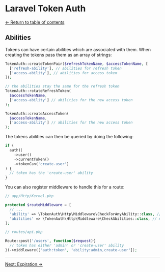 # Laravel Token Auth

[&larr; Return to table of contents](./README.md)

## Abilities

Tokens can have certain abilities which are associated with them. When creating the tokens pass them as an array of strings:

```php
TokenAuth::createTokenPair($refreshTokenName, $accessTokenName, [
  ['refresh-ability'], // abilities for refresh token
  ['access-ability'], // abilities for access token
]);

// the abilities stay the same for the refresh token
TokenAuth::rotateRefreshToken(
  $accessTokenName,
  ['access-ability'] // abilities for the new access token
);

TokenAuth::createAccessToken(
  $accessTokenName,
  ['access-ability'] // abilities for the new access token
);
```

The tokens abilities can then be queried by doing the following:

```php
if (
  auth()
    ->user()
    ->currentToken()
    ->tokenCan('create-user')
) {
  // token has the 'create-user' ability
}
```

You can also register middleware to handle this for a route:

```php
// app/Http/Kernel.php

protected $routeMiddleware = [
  // ...
  'ability' => \TokenAuth\Http\Middleware\CheckForAnyAbility::class, // must have one of the specified abilities
  'abilities' => \TokenAuth\Http\Middleware\CheckAbilities::class, // must have all specified abilities
];

// routes/api.php

Route::post('/users', function($request){
  // token has either 'admin' or 'create-user' ability
})->middleware(['auth:token', 'ability:admin,create-user']);
```

---

[Next: Expiration &rarr;](./expiration.md)
